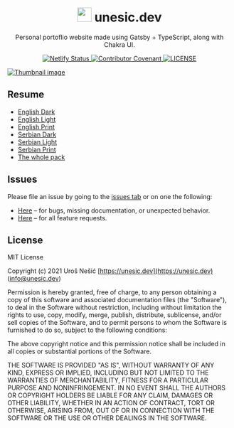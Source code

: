 <h1 align="center"><img src="https://raw.githubusercontent.com/unesic/unesic-io/release/src/images/icon.png" width="32" /> unesic.dev</h1>
<p align="center">Personal portoflio website made using Gatsby + TypeScript, along with Chakra UI.</p>

<p align="center">
	<a href="https://app.netlify.com/sites/unesic-io/deploys" target="_blank" title="Netlify Status">
		<img src="https://api.netlify.com/api/v1/badges/e5c52766-a264-438b-9034-359fa5cd8b39/deploy-status" alt="Netlify Status" />
	</a>
	<a href="https://github.com/unesic/unesic-io/blob/master/CODE_OF_CONDUCT.md" target="_blank" title="Contributor Covenant">
		<img src="https://img.shields.io/badge/Contributor%20Covenant-2.1-4baaaa.svg" alt="Contributor Covenant" />
	</a>
	<a href="https://github.com/unesic/unesic-io/blob/master/LICENSE" target="_blank" title="LICENSE">
		<img src="https://img.shields.io/badge/license-MIT-green" alt="LICENSE" />
	</a>
</p>

[![Thumbnail image](https://github.com/unesic/unesic-io/raw/release/static/thumbnail.png)](https://unesic.dev)

## Resume

- [English Dark](https://github.com/unesic/unesic-io/raw/master/static/Uros-Nesic-Resume-EN-Dark.pdf)
- [English Light](https://github.com/unesic/unesic-io/raw/master/static/Uros-Nesic-Resume-EN-Light.pdf)
- [English Print](https://github.com/unesic/unesic-io/raw/master/static/Uros-Nesic-Resume-EN-Print.pdf)
- [Serbian Dark](https://github.com/unesic/unesic-io/raw/master/static/Uros-Nesic-Resume-SR-Dark.pdf)
- [Serbian Light](https://github.com/unesic/unesic-io/raw/master/static/Uros-Nesic-Resume-SR-Light.pdf)
- [Serbian Print](https://github.com/unesic/unesic-io/raw/master/static/Uros-Nesic-Resume-SR-Print.pdf)
- [The whole pack](https://github.com/unesic/unesic-io/raw/master/static/Uros-Nesic-Resume-Pack.zip)

## Issues

Please file an issue by going to the [issues tab](https://github.com/unesic/unesic-io/issues) or on one the following:

- [Here](https://github.com/unesic/unesic-io/issues/new?assignees=unesic&labels=bug&template=bug_report.md&title=%5BBUG%5D) – for bugs, missing documentation, or unexpected behavior.
- [Here](https://github.com/unesic/unesic-io/issues/new?assignees=unesic&labels=enhancement&template=feature_request.md&title=%5BFEATURE%5D) – for all feature requests.

## License

MIT License

Copyright (c) 2021 Uroš Nešić [https://unesic.dev](https://unesic.dev) ([info@unesic.dev](mailto:info@unesic.dev))

Permission is hereby granted, free of charge, to any person obtaining a copy of this software and associated documentation files (the "Software"), to deal in the Software without restriction, including without limitation the rights to use, copy, modify, merge, publish, distribute, sublicense, and/or sell copies of the Software, and to permit persons to whom the Software is furnished to do so, subject to the following conditions:

The above copyright notice and this permission notice shall be included in all copies or substantial portions of the Software.

THE SOFTWARE IS PROVIDED "AS IS", WITHOUT WARRANTY OF ANY KIND, EXPRESS OR IMPLIED, INCLUDING BUT NOT LIMITED TO THE WARRANTIES OF MERCHANTABILITY, FITNESS FOR A PARTICULAR PURPOSE AND NONINFRINGEMENT. IN NO EVENT SHALL THE AUTHORS OR COPYRIGHT HOLDERS BE LIABLE FOR ANY CLAIM, DAMAGES OR OTHER LIABILITY, WHETHER IN AN ACTION OF CONTRACT, TORT OR OTHERWISE, ARISING FROM, OUT OF OR IN CONNECTION WITH THE SOFTWARE OR THE USE OR OTHER DEALINGS IN THE SOFTWARE.
